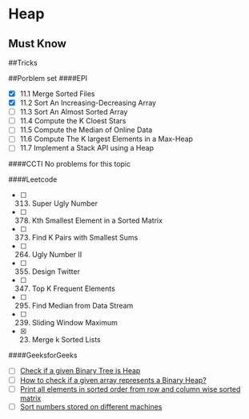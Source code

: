 # Heap 

## Must Know

##Tricks

##Porblem set
####EPI
- [x] 11.1 Merge Sorted Files
- [x] 11.2 Sort An Increasing-Decreasing Array
- [ ] 11.3 Sort An Almost Sorted Array
- [ ] 11.4 Compute the K Cloest Stars
- [ ] 11.5 Compute the Median of Online Data
- [ ] 11.6 Compute The K largest Elements in a Max-Heap
- [ ] 11.7 Implement a Stack API using a Heap

####CCTI
No problems for this topic 

####Leetcode
- [ ] 313. Super Ugly Number
- [ ] 378. Kth Smallest Element in a Sorted Matrix
- [ ] 373. Find K Pairs with Smallest Sums
- [ ] 264. Ugly Number II
- [ ] 355. Design Twitter
- [ ] 347. Top K Frequent Elements
- [ ] 295. Find Median from Data Stream
- [ ] 239. Sliding Window Maximum
- [x] 23. Merge k Sorted Lists


####GeeksforGeeks
- [ ] [Check if a given Binary Tree is Heap](http://www.geeksforgeeks.org/check-if-a-given-binary-tree-is-heap/)
- [ ] [How to check if a given array represents a Binary Heap?](http://www.geeksforgeeks.org/how-to-check-if-a-given-array-represents-a-binary-heap/)
- [ ] [Print all elements in sorted order from row and column wise sorted matrix](http://www.geeksforgeeks.org/print-elements-sorted-order-row-column-wise-sorted-matrix/)
- [ ] [Sort numbers stored on different machines](http://www.geeksforgeeks.org/sort-numbers-stored-on-different-machines/)

